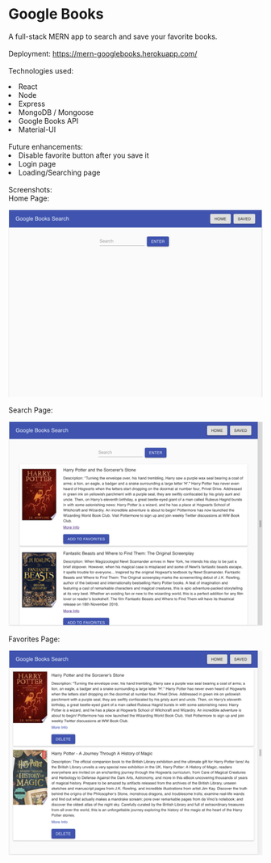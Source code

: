 # Google Books
A full-stack MERN app to search and save your favorite books.
<br/>
<br/>
Deployment:
https://mern-googlebooks.herokuapp.com/
<br/>
<br/>
Technologies used:
<li>React
<li>Node
<li>Express
<li>MongoDB / Mongoose
<li>Google Books API
<li>Material-UI
<br/>
<br/>
Future enhancements:
<li>Disable favorite button after you save it
<li>Login page
<li>Loading/Searching page
<br/>
<br/>
Screenshots:
<br/>
Home Page:
  
![Image of Home](https://raw.githubusercontent.com/LTo28/google-books/master/assets/homepage.png)

Search Page:

![Image of Search](https://raw.githubusercontent.com/LTo28/google-books/master/assets/search-page.png)

Favorites Page:

![Image of Favorites](https://raw.githubusercontent.com/LTo28/google-books/master/assets/saved-page.png)
